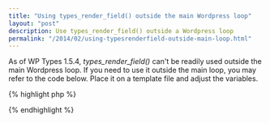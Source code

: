 ```yaml
---
title: "Using types_render_field() outside the main Wordpress loop"
layout: "post"
description: Use types_render_field() outside a Wordpress loop
permalink: "/2014/02/using-typesrenderfield-outside-main-loop.html"
---
```


As of WP Types 1.5.4, _types_render_field()_ can't be readily used outside the main Wordpress loop. If you need to use it outside the main loop, you may refer to the code below. Place it on a template file and adjust the variables.  

{% highlight php %}
<?php
global $post;

$post = get_post($post_id);
types_render_field('custom-field',array());

wp_reset_postdata();
?>
{% endhighlight %}
